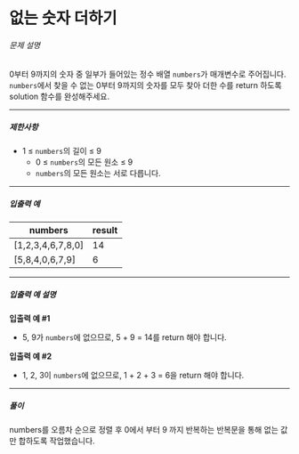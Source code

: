 # 없는 숫자 더하기

###### 문제 설명
0부터 9까지의 숫자 중 일부가 들어있는 정수 배열  `numbers`가 매개변수로 주어집니다.  `numbers`에서 찾을 수 없는 0부터 9까지의 숫자를 모두 찾아 더한 수를 return 하도록 solution 함수를 완성해주세요.

----------
##### 제한사항
-   1 ≤  `numbers`의 길이 ≤ 9
    -   0 ≤  `numbers`의 모든 원소 ≤ 9
    -   `numbers`의 모든 원소는 서로 다릅니다.

----------
##### 입출력 예
|numbers|result|
|--|--|
|[1,2,3,4,6,7,8,0]|14|
|[5,8,4,0,6,7,9]|6|

----------
##### 입출력 예 설명

**입출력 예 #1**

-   5, 9가  `numbers`에 없으므로, 5 + 9 = 14를 return 해야 합니다.

**입출력 예 #2**

-   1, 2, 3이  `numbers`에 없으므로, 1 + 2 + 3 = 6을 return 해야 합니다.
- ----------
##### 풀이
numbers를 오름차 순으로 정렬 후 0에서 부터  9 까지 반복하는 반복문을 통해 없는 값만 합하도록 작업했습니다.
